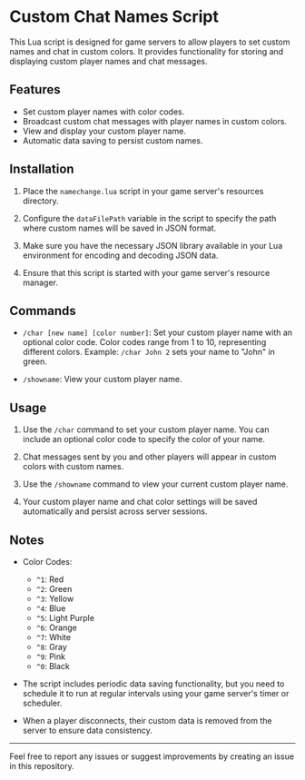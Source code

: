 # Custom Chat Names Script

This Lua script is designed for game servers to allow players to set custom names and chat in custom colors. It provides functionality for storing and displaying custom player names and chat messages.

## Features

- Set custom player names with color codes.
- Broadcast custom chat messages with player names in custom colors.
- View and display your custom player name.
- Automatic data saving to persist custom names.

## Installation

1. Place the `namechange.lua` script in your game server's resources directory.

2. Configure the `dataFilePath` variable in the script to specify the path where custom names will be saved in JSON format.

3. Make sure you have the necessary JSON library available in your Lua environment for encoding and decoding JSON data.

4. Ensure that this script is started with your game server's resource manager.

## Commands

- `/char [new name] [color number]`: Set your custom player name with an optional color code. Color codes range from 1 to 10, representing different colors. Example: `/char John 2` sets your name to "John" in green.

- `/showname`: View your custom player name.

## Usage

1. Use the `/char` command to set your custom player name. You can include an optional color code to specify the color of your name.

2. Chat messages sent by you and other players will appear in custom colors with custom names.

3. Use the `/showname` command to view your current custom player name.

4. Your custom player name and chat color settings will be saved automatically and persist across server sessions.

## Notes

- Color Codes:
  - `^1`: Red
  - `^2`: Green
  - `^3`: Yellow
  - `^4`: Blue
  - `^5`: Light Purple
  - `^6`: Orange
  - `^7`: White
  - `^8`: Gray
  - `^9`: Pink
  - `^0`: Black

- The script includes periodic data saving functionality, but you need to schedule it to run at regular intervals using your game server's timer or scheduler.

- When a player disconnects, their custom data is removed from the server to ensure data consistency.

---

Feel free to report any issues or suggest improvements by creating an issue in this repository.

